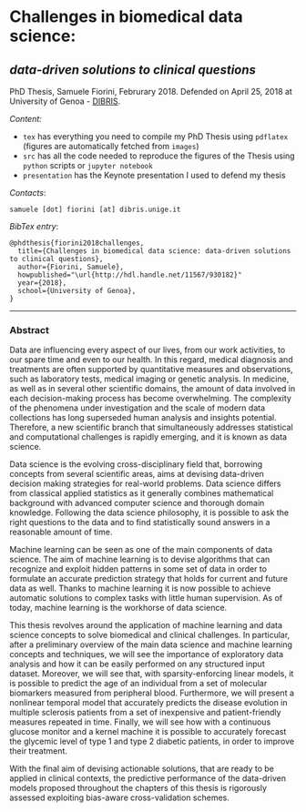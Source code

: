 # Challenges in biomedical data science:
## *data-driven solutions to clinical questions*

PhD Thesis, Samuele Fiorini, Februrary 2018. Defended on April 25, 2018 at University of Genoa - [DIBRIS](https://www.dibris.unige.it/en/).

*Content:*

- `tex` has everything you need to compile my PhD Thesis using `pdflatex` (figures are automatically fetched from `images`)
- `src` has all the code needed to reproduce the figures of the Thesis using `python` scripts or `jupyter notebook`
- `presentation` has the Keynote presentation I used to defend my thesis


*Contacts*:

`samuele [dot] fiorini [at] dibris.unige.it`

*BibTex entry*:

```
@phdthesis{fiorini2018challenges,
  title={Challenges in biomedical data science: data-driven solutions to clinical questions},
  author={Fiorini, Samuele},
  howpublished="\url{http://hdl.handle.net/11567/930182}"
  year={2018},
  school={University of Genoa},
}
```

____
### Abstract
Data are influencing every aspect of our lives, from our work activities, to our spare time and even to our health.
In this regard, medical diagnosis and treatments are often supported by quantitative measures and observations, such as laboratory tests, medical imaging or genetic analysis.
In medicine, as well as in several other scientific domains, the amount of data involved in each decision-making process has become overwhelming.
The complexity of the phenomena under investigation and the scale of modern data collections has long superseded human analysis and insights potential.
Therefore, a new scientific branch that simultaneously addresses statistical and computational challenges is rapidly emerging, and it is known as data science.

Data science is the evolving cross-disciplinary field that, borrowing concepts from several scientific areas, aims at devising data-driven decision making strategies for real-world problems.
Data science differs from classical applied statistics as it generally combines mathematical background with advanced computer science and thorough domain knowledge.
Following the data science philosophy, it is possible to ask the right questions to the data and to find statistically sound answers in a reasonable amount of time.

Machine learning can be seen as one of the main components of data science. The aim of machine learning is to devise algorithms that can recognize and exploit hidden patterns in some set of data in order to formulate an accurate prediction strategy that holds for current and future data as well. Thanks to machine learning it is now possible to achieve automatic solutions to complex tasks with little human supervision.
As of today, machine learning is the workhorse of data science.

This thesis revolves around the application of machine learning and data science concepts to solve biomedical and clinical challenges. In particular, after a preliminary overview of the main data science and machine learning concepts and techniques, we will see the importance of exploratory data analysis and how it can be easily performed on any structured input dataset. Moreover, we will see that, with sparsity-enforcing linear models, it is possible to predict the age of an individual from a set of molecular biomarkers measured from peripheral blood. Furthermore, we will present a nonlinear temporal model that accurately predicts the disease evolution in multiple sclerosis patients from a set of inexpensive and patient-friendly measures repeated in time. Finally, we will see how with a continuous glucose monitor and a kernel machine it is possible to accurately forecast the glycemic level of type 1 and type 2 diabetic patients, in order to improve their treatment.

With the final aim of devising actionable solutions, that are ready to be applied in clinical contexts, the predictive performance of the data-driven models proposed throughout the chapters of this thesis is rigorously assessed exploiting bias-aware cross-validation schemes.
